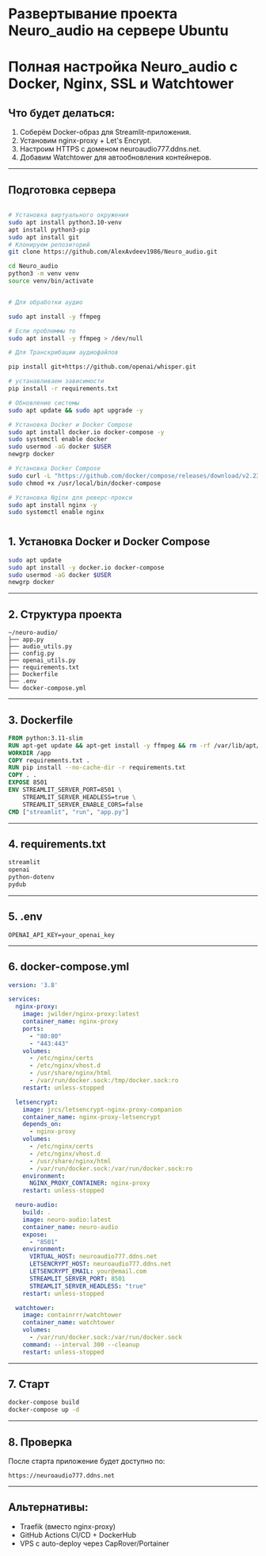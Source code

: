 # Развертывание проекта Neuro_audio на сервере Ubuntu

# Полная настройка Neuro\_audio с Docker, Nginx, SSL и Watchtower

## Что будет делаться:

1. Соберём Docker-образ для Streamlit-приложения.
2. Установим nginx-proxy + Let's Encrypt.
3. Настроим HTTPS с доменом neuroaudio777.ddns.net.
4. Добавим Watchtower для автообновления контейнеров.

---

## Подготовка сервера

```bash

# Установка виртуального окружения
sudo apt install python3.10-venv
apt install python3-pip
sudo apt install git
# Клонируем репозиторий
git clone https://github.com/AlexAvdeev1986/Neuro_audio.git

cd Neuro_audio
python3 -m venv venv
source venv/bin/activate


# Для обработки аудио

sudo apt install -y ffmpeg

# Если проблеммы то
sudo apt install -y ffmpeg > /dev/null  

# Для Транскрибации аудиофайлов

pip install git+https://github.com/openai/whisper.git 

# устанавливаем зависимости
pip install -r requirements.txt

# Обновление системы
sudo apt update && sudo apt upgrade -y

# Установка Docker и Docker Compose
sudo apt install docker.io docker-compose -y
sudo systemctl enable docker
sudo usermod -aG docker $USER
newgrp docker

# Установка Docker Compose
sudo curl -L "https://github.com/docker/compose/releases/download/v2.23.3/docker-compose-$(uname -s)-$(uname -m)" -o /usr/local/bin/docker-compose
sudo chmod +x /usr/local/bin/docker-compose

# Установка Nginx для реверс-прокси
sudo apt install nginx -y
sudo systemctl enable nginx

```

#

## 1. Установка Docker и Docker Compose

```bash
sudo apt update
sudo apt install -y docker.io docker-compose
sudo usermod -aG docker $USER
newgrp docker
```

---

## 2. Структура проекта

```
~/neuro-audio/
├── app.py
├── audio_utils.py
├── config.py
├── openai_utils.py
├── requirements.txt
├── Dockerfile
├── .env
└── docker-compose.yml
```

---

## 3. Dockerfile

```Dockerfile
FROM python:3.11-slim
RUN apt-get update && apt-get install -y ffmpeg && rm -rf /var/lib/apt/lists/*
WORKDIR /app
COPY requirements.txt .
RUN pip install --no-cache-dir -r requirements.txt
COPY . .
EXPOSE 8501
ENV STREAMLIT_SERVER_PORT=8501 \
    STREAMLIT_SERVER_HEADLESS=true \
    STREAMLIT_SERVER_ENABLE_CORS=false
CMD ["streamlit", "run", "app.py"]
```

---

## 4. requirements.txt

```txt
streamlit
openai
python-dotenv
pydub
```

---

## 5. .env

```env
OPENAI_API_KEY=your_openai_key
```

---

## 6. docker-compose.yml

```yaml
version: '3.8'

services:
  nginx-proxy:
    image: jwilder/nginx-proxy:latest
    container_name: nginx-proxy
    ports:
      - "80:80"
      - "443:443"
    volumes:
      - /etc/nginx/certs
      - /etc/nginx/vhost.d
      - /usr/share/nginx/html
      - /var/run/docker.sock:/tmp/docker.sock:ro
    restart: unless-stopped

  letsencrypt:
    image: jrcs/letsencrypt-nginx-proxy-companion
    container_name: nginx-proxy-letsencrypt
    depends_on:
      - nginx-proxy
    volumes:
      - /etc/nginx/certs
      - /etc/nginx/vhost.d
      - /usr/share/nginx/html
      - /var/run/docker.sock:/var/run/docker.sock:ro
    environment:
      NGINX_PROXY_CONTAINER: nginx-proxy
    restart: unless-stopped

  neuro-audio:
    build: .
    image: neuro-audio:latest
    container_name: neuro-audio
    expose:
      - "8501"
    environment:
      VIRTUAL_HOST: neuroaudio777.ddns.net
      LETSENCRYPT_HOST: neuroaudio777.ddns.net
      LETSENCRYPT_EMAIL: your@email.com
      STREAMLIT_SERVER_PORT: 8501
      STREAMLIT_SERVER_HEADLESS: "true"
    restart: unless-stopped

  watchtower:
    image: containrrr/watchtower
    container_name: watchtower
    volumes:
      - /var/run/docker.sock:/var/run/docker.sock
    command: --interval 300 --cleanup
    restart: unless-stopped
```

---

## 7. Старт

```bash
docker-compose build
docker-compose up -d
```

---

## 8. Проверка

После старта приложение будет доступно по:

```
https://neuroaudio777.ddns.net
```

---

## Альтернативы:

* Traefik (вместо nginx-proxy)
* GitHub Actions CI/CD + DockerHub
* VPS с auto-deploy через CapRover/Portainer

